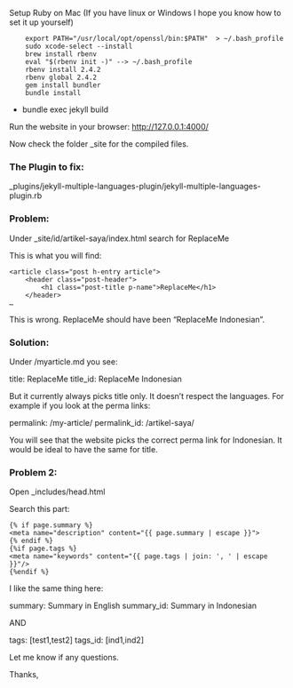

Setup Ruby on Mac (If you have linux or Windows I hope you know how to set it up yourself)
		
		export PATH="/usr/local/opt/openssl/bin:$PATH"  > ~/.bash_profile
		sudo xcode-select --install
		brew install rbenv
		eval "$(rbenv init -)" --> ~/.bash_profile
		rbenv install 2.4.2
		rbenv global 2.4.2
		gem install bundler
		bundle install

-	bundle exec jekyll build

Run the website in your browser: http://127.0.0.1:4000/

Now check the folder _site for the compiled files.

### The Plugin to fix:
_plugins/jekyll-multiple-languages-plugin/jekyll-multiple-languages-plugin.rb


### Problem: 

Under _site/id/artikel-saya/index.html search for ReplaceMe

This is what you will find:

```
<article class="post h-entry article">
    <header class="post-header">
        <h1 class="post-title p-name">ReplaceMe</h1>
    </header>
…
```

This is wrong.  ReplaceMe should have been “ReplaceMe Indonesian”.

### Solution:
Under /myarticle.md you see: 

title: ReplaceMe
title_id: ReplaceMe Indonesian

But it currently always picks title only. It doesn’t respect the languages. For example if you look at the perma links:

permalink: /my-article/
permalink_id: /artikel-saya/

You will see that the website picks the correct perma link for Indonesian. It would be ideal to have the same for title.

### Problem 2:

Open _includes/head.html

Search this part:
```
{% if page.summary %}
<meta name="description" content="{{ page.summary | escape }}">
{% endif %}
{%if page.tags %}
<meta name="keywords" content="{{ page.tags | join: ', ' | escape }}"/>
{%endif %}
```

I like the same thing here: 

summary: Summary in English
summary_id: Summary in Indonesian

AND

tags: [test1,test2]
tags_id: [ind1,ind2]


Let me know if any questions.

Thanks,









